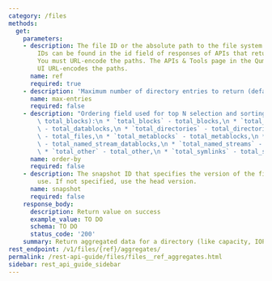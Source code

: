 ```yaml
---
category: /files
methods:
  get:
    parameters:
    - description: The file ID or the absolute path to the file system object. File
        IDs can be found in the id field of responses of APIs that return file attributes.
        You must URL-encode the paths. The APIs & Tools page in the Qumulo Core Web
        UI URL-encodes the paths.
      name: ref
      required: true
    - description: 'Maximum number of directory entries to return (defauilt: 1000)'
      name: max-entries
      required: false
    - description: "Ordering field used for top N selection and sorting (default:\
        \ total_blocks):\n * `total_blocks` - total_blocks,\n * `total_datablocks`\
        \ - total_datablocks,\n * `total_directories` - total_directories,\n * `total_files`\
        \ - total_files,\n * `total_metablocks` - total_metablocks,\n * `total_named_stream_datablocks`\
        \ - total_named_stream_datablocks,\n * `total_named_streams` - total_named_streams,\n\
        \ * `total_other` - total_other,\n * `total_symlinks` - total_symlinks"
      name: order-by
      required: false
    - description: The snapshot ID that specifies the version of the filesystem to
        use. If not specified, use the head version.
      name: snapshot
      required: false
    response_body:
      description: Return value on success
      example_value: TO DO
      schema: TO DO
      status_code: '200'
    summary: Return aggregated data for a directory (like capacity, IOPS, etc.)
rest_endpoint: /v1/files/{ref}/aggregates/
permalink: /rest-api-guide/files/files__ref_aggregates.html
sidebar: rest_api_guide_sidebar
---
```

